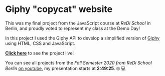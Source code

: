 # Giphy "copycat" website

This was my final project from the JavaScript course at *ReDi School* in Berlin, and proudly voted to represent my class at the Demo Day!

In this project I used the Giphy API to develop a simplified version of [Giphy](http://www.giphy.com) using HTML, CSS and JavaScript. <br>

**[Click here](https://giphy.vercel.app/)** to see the project live!  <br>

You can see all projects from the *Fall Semester 2020 from ReDi School Berlin* [on youtube](https://www.youtube.com/watch?v=uZZdNoUB3w0), my presentation starts at **2:49:25**. 🤓 💻
